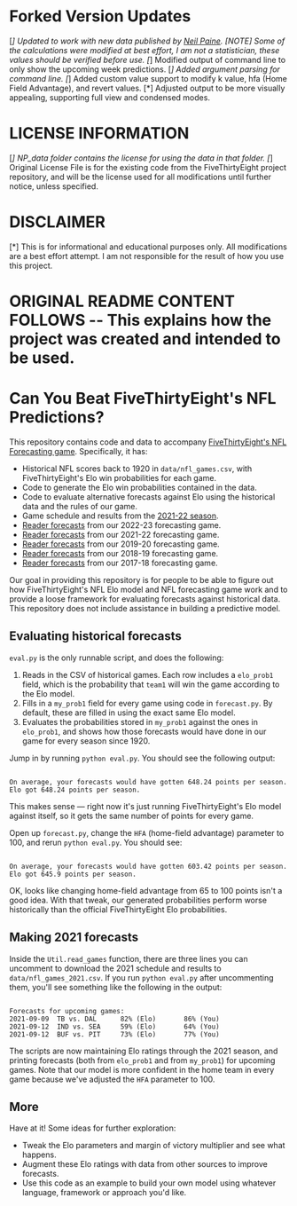 # Forked Version Updates
[*] Updated to work with new data published by [Neil Paine](https://github.com/Neil-Paine-1/NFL-elo-ratings).
[*NOTE*] Some of the calculations were modified at best effort, I am not a statistician, these values should be verified before use. 
[*] Modified output of command line to only show the upcoming week predictions.
[*] Added argument parsing for command line.
[*] Added custom value support to modify k value, hfa (Home Field Advantage), and revert values.
[*] Adjusted output to be more visually appealing, supporting full view and condensed modes. 

# LICENSE INFORMATION
[*] NP_data folder contains the license for using the data in that folder.
[*] Original License File is for the existing code from the FiveThirtyEight project repository, and will be the license used for all modifications until further notice, unless specified. 

# DISCLAIMER
[*] This is for informational and educational purposes only. All modifications are a best effort attempt. I am not responsible for the result of how you use this project.

# ORIGINAL README CONTENT FOLLOWS -- This explains how the project was created and intended to be used.

# Can You Beat FiveThirtyEight's NFL Predictions?

This repository contains code and data to accompany [FiveThirtyEight's NFL Forecasting game](https://projects.fivethirtyeight.com/2021-nfl-forecasting-game/). Specifically, it has:

* Historical NFL scores back to 1920 in `data/nfl_games.csv`, with FiveThirtyEight's Elo win probabilities for each game.
* Code to generate the Elo win probabilities contained in the data.
* Code to evaluate alternative forecasts against Elo using the historical data and the rules of our game.
* Game schedule and results from the [2021-22 season](https://projects.fivethirtyeight.com/nfl-api/2021/nfl_games_2021.csv).
* [Reader forecasts](https://projects.fivethirtyeight.com/nfl-api/2022/raw_user_forecasts.csv) from our 2022-23 forecasting game.
* [Reader forecasts](https://projects.fivethirtyeight.com/nfl-api/2021/raw_user_forecasts.csv) from our 2021-22 forecasting game.
* [Reader forecasts](https://projects.fivethirtyeight.com/nfl-api/2019/raw_user_forecasts.csv) from our 2019-20 forecasting game.
* [Reader forecasts](https://projects.fivethirtyeight.com/nfl-api/2018/raw_user_forecasts.csv) from our 2018-19 forecasting game.
* [Reader forecasts](https://projects.fivethirtyeight.com/nfl-api/2017/raw_user_forecasts.csv) from our 2017-18 forecasting game.

Our goal in providing this repository is for people to be able to figure out how FiveThirtyEight's NFL Elo model and NFL forecasting game work and to provide a loose framework for evaluating forecasts against historical data. This repository does not include assistance in building a predictive model.

## Evaluating historical forecasts

`eval.py` is the only runnable script, and does the following:

1. Reads in the CSV of historical games. Each row includes a `elo_prob1` field, which is the probability that `team1` will win the game according to the Elo model.
2. Fills in a `my_prob1` field for every game using code in `forecast.py`. By default, these are filled in using the exact same Elo model.
3. Evaluates the probabilities stored in `my_prob1` against the ones in `elo_prob1`, and shows how those forecasts would have done in our game for every season since 1920.

Jump in by running `python eval.py`. You should see the following output:

```

On average, your forecasts would have gotten 648.24 points per season. Elo got 648.24 points per season.

```

This makes sense — right now it's just running FiveThirtyEight's Elo model against itself, so it gets the same number of points for every game.

Open up `forecast.py`, change the `HFA` (home-field advantage) parameter to 100, and rerun `python eval.py`. You should see:

```

On average, your forecasts would have gotten 603.42 points per season. Elo got 645.9 points per season.

```

OK, looks like changing home-field advantage from 65 to 100 points isn't a good idea. With that tweak, our generated probabilities perform worse historically than the official FiveThirtyEight Elo probabilities.

## Making 2021 forecasts

Inside the `Util.read_games` function, there are three lines you can uncomment to download the 2021 schedule and results to `data/nfl_games_2021.csv`. If you run `python eval.py` after uncommenting them, you'll see something like the following in the output:

```

Forecasts for upcoming games:
2021-09-09	TB vs. DAL		82% (Elo)		86% (You)
2021-09-12	IND vs. SEA		59% (Elo)		64% (You)
2021-09-12	BUF vs. PIT		73% (Elo)		77% (You)

```

The scripts are now maintaining Elo ratings through the 2021 season, and printing forecasts (both from `elo_prob1` and from `my_prob1`) for upcoming games. Note that our model is more confident in the home team in every game because we've adjusted the `HFA` parameter to 100.

## More

Have at it! Some ideas for further exploration:

* Tweak the Elo parameters and margin of victory multiplier and see what happens.
* Augment these Elo ratings with data from other sources to improve forecasts.
* Use this code as an example to build your own model using whatever language, framework or approach you'd like.

